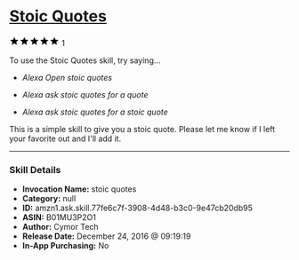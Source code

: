 # [Stoic Quotes](http://alexa.amazon.com/#skills/amzn1.ask.skill.77fe6c7f-3908-4d48-b3c0-9e47cb20db95)
![5 stars](../../images/ic_star_black_18dp_1x.png)![5 stars](../../images/ic_star_black_18dp_1x.png)![5 stars](../../images/ic_star_black_18dp_1x.png)![5 stars](../../images/ic_star_black_18dp_1x.png)![5 stars](../../images/ic_star_black_18dp_1x.png) 1

To use the Stoic Quotes skill, try saying...

* *Alexa Open stoic quotes*

* *Alexa ask stoic quotes for a quote*

* *Alexa ask stoic quotes for a stoic quote*

This is a simple skill to give you a stoic quote. Please let me know if I left your favorite out and I'll add it.

***

### Skill Details

* **Invocation Name:** stoic quotes
* **Category:** null
* **ID:** amzn1.ask.skill.77fe6c7f-3908-4d48-b3c0-9e47cb20db95
* **ASIN:** B01MU3P2O1
* **Author:** Cymor Tech
* **Release Date:** December 24, 2016 @ 09:19:19
* **In-App Purchasing:** No
